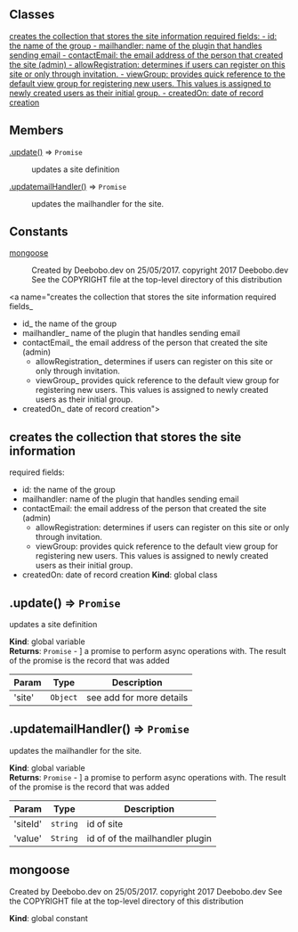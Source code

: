 ## Classes

<dl>
<dt><a href="#creates the collection that stores the site information
required fields_
 - id_ the name of the group
 - mailhandler_ name of the plugin that handles sending email
 - contactEmail_ the email address of the person that created the site (admin)
	- allowRegistration_ determines if users can register on this site or only through invitation.
	- viewGroup_ provides quick reference to the default view group for registering new users. This values is assigned
   to newly created users as their initial group.
 - createdOn_ date of record creation">creates the collection that stores the site information
required fields:
 - id: the name of the group
 - mailhandler: name of the plugin that handles sending email
 - contactEmail: the email address of the person that created the site (admin)
	- allowRegistration: determines if users can register on this site or only through invitation.
	- viewGroup: provides quick reference to the default view group for registering new users. This values is assigned
   to newly created users as their initial group.
 - createdOn: date of record creation</a></dt>
<dd></dd>
</dl>

## Members

<dl>
<dt><a href="#.update_new">.update()</a> ⇒ <code>Promise</code></dt>
<dd><p>updates a site definition</p>
</dd>
<dt><a href="#.updatemailHandler_new">.updatemailHandler()</a> ⇒ <code>Promise</code></dt>
<dd><p>updates the mailhandler for the site.</p>
</dd>
</dl>

## Constants

<dl>
<dt><a href="#mongoose">mongoose</a></dt>
<dd><p>Created by Deebobo.dev on 25/05/2017.
copyright 2017 Deebobo.dev
See the COPYRIGHT file at the top-level directory of this distribution</p>
</dd>
</dl>

<a name="creates the collection that stores the site information
required fields_
 - id_ the name of the group
 - mailhandler_ name of the plugin that handles sending email
 - contactEmail_ the email address of the person that created the site (admin)
	- allowRegistration_ determines if users can register on this site or only through invitation.
	- viewGroup_ provides quick reference to the default view group for registering new users. This values is assigned
   to newly created users as their initial group.
 - createdOn_ date of record creation"></a>

## creates the collection that stores the site information
required fields:
 - id: the name of the group
 - mailhandler: name of the plugin that handles sending email
 - contactEmail: the email address of the person that created the site (admin)
	- allowRegistration: determines if users can register on this site or only through invitation.
	- viewGroup: provides quick reference to the default view group for registering new users. This values is assigned
   to newly created users as their initial group.
 - createdOn: date of record creation
**Kind**: global class  
<a name=".update_new"></a>

## .update() ⇒ <code>Promise</code>
updates a site definition

**Kind**: global variable  
**Returns**: <code>Promise</code> - ] a promise to perform async operations with. The result of the promise is the record that
was added  

| Param | Type | Description |
| --- | --- | --- |
| 'site' | <code>Object</code> | see add for more details |

<a name=".updatemailHandler_new"></a>

## .updatemailHandler() ⇒ <code>Promise</code>
updates the mailhandler for the site.

**Kind**: global variable  
**Returns**: <code>Promise</code> - ] a promise to perform async operations with. The result of the promise is the record that
was added  

| Param | Type | Description |
| --- | --- | --- |
| 'siteId' | <code>string</code> | id of site |
| 'value' | <code>String</code> | id of of the mailhandler plugin |

<a name="mongoose"></a>

## mongoose
Created by Deebobo.dev on 25/05/2017.
copyright 2017 Deebobo.dev
See the COPYRIGHT file at the top-level directory of this distribution

**Kind**: global constant  

